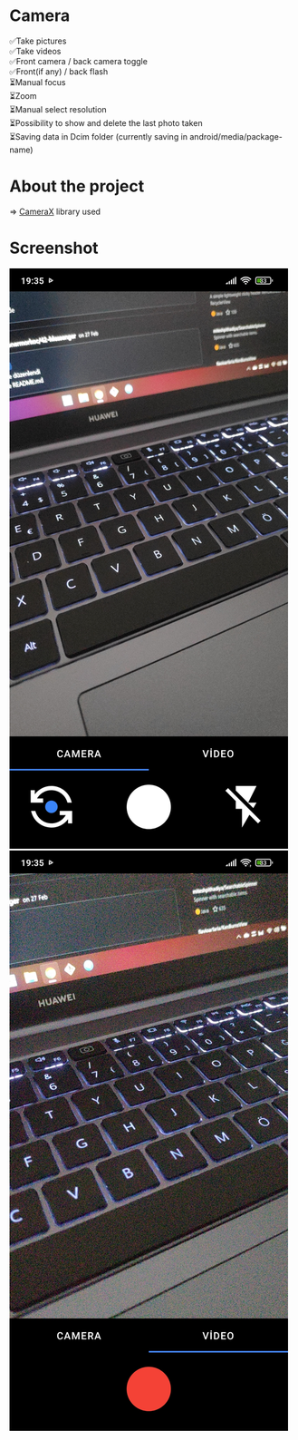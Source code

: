 # Camera

✅Take pictures<br/>
✅Take videos<br/>
✅Front camera / back camera toggle<br/>
✅Front(if any) / back flash<br/>
⏳Manual focus<br/>
⏳Zoom<br/>
⏳Manual select resolution<br/>
⏳Possibility to show and delete the last photo taken<br/>
⏳Saving data in Dcim folder (currently saving in android/media/package-name)<br/>

# About the project
=> [CameraX](https://developer.android.com/training/camerax) library used

# Screenshot
![İmages 1](https://github.com/onermorkoc/Camera/blob/main/images/images%20(1).jpg)
![İmages 2](https://github.com/onermorkoc/Camera/blob/main/images/images%20(2).jpg)
